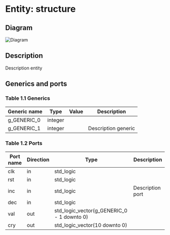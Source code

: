 &nbsp;&nbsp;

# Entity: structure
## Diagram
![Diagram](custom_css_output_test_0_md.svg "Diagram")
## Description
 Description entity
## Generics and ports
### Table 1.1 Generics
| Generic name | Type    | Value | Description          |
| ------------ | ------- | ----- | -------------------- |
| g_GENERIC_0  | integer |       |                      |
| g_GENERIC_1  | integer |       |  Description generic |
### Table 1.2 Ports
| Port name | Direction | Type                                       | Description       |
| --------- | --------- | ------------------------------------------ | ----------------- |
| clk       | in        | std_logic                                  |                   |
| rst       | in        | std_logic                                  |                   |
| inc       | in        | std_logic                                  |  Description port |
| dec       | in        | std_logic                                  |                   |
| val       | out       | std_logic_vector(g_GENERIC_0 - 1 downto 0) |                   |
| cry       | out       | std_logic_vector(10 downto 0)              |                   |

